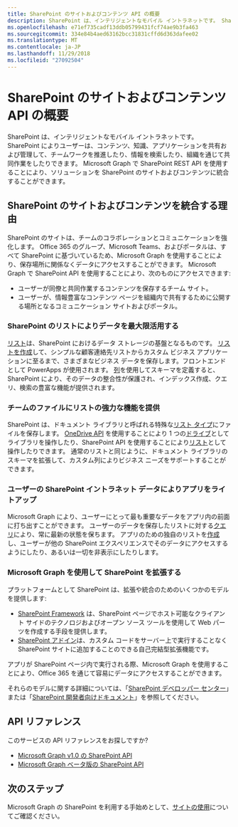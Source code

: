 ```yaml
---
title: SharePoint のサイトおよびコンテンツ API の概要
description: SharePoint は、インテリジェントなモバイル イントラネットです。 SharePoint によりユーザーは、コンテンツ、知識、アプリケーションを共有および管理して、チームワークを推進したり、情報を検索したり、組織を通じて共同作業をしたりできます。 Microsoft Graph で SharePoint REST API を使用することにより、ソリューションを SharePoint のサイトおよびコンテンツに統合することができます。
ms.openlocfilehash: e71ef735cadf13ddb05799431fcf74ae9b3fa463
ms.sourcegitcommit: 334e84b4aed63162bcc31831cffd6d363dafee02
ms.translationtype: MT
ms.contentlocale: ja-JP
ms.lasthandoff: 11/29/2018
ms.locfileid: "27092504"
---
```

# <a name="sharepoint-sites-and-content-api-overview"></a>SharePoint のサイトおよびコンテンツ API の概要

SharePoint は、インテリジェントなモバイル イントラネットです。 SharePoint によりユーザーは、コンテンツ、知識、アプリケーションを共有および管理して、チームワークを推進したり、情報を検索したり、組織を通じて共同作業をしたりできます。 Microsoft Graph で SharePoint REST API を使用することにより、ソリューションを SharePoint のサイトおよびコンテンツに統合することができます。

## <a name="why-integrate-with-sharepoint-sites-and-content"></a>SharePoint のサイトおよびコンテンツを統合する理由

SharePoint のサイトは、チームのコラボレーションとコミュニケーションを強化します。 Office 365 のグループ、Microsoft Teams、およびポータルは、すべて SharePoint に基づいているため、Microsoft Graph を使用することにより、保存場所に関係なくデータにアクセスすることができます。 Microsoft Graph で SharePoint API を使用することにより、次のものにアクセスできます:

- ユーザーが同僚と共同作業するコンテンツを保存するチーム サイト。
- ユーザーが、情報豊富なコンテンツ ページを組織内で共有するために公開する場所となるコミュニケーション サイトおよびポータル。

### <a name="unleash-your-data-with-sharepoint-lists"></a>SharePoint のリストによりデータを最大限活用する

[リスト][リスト]は、SharePoint におけるデータ ストレージの基盤となるものです。
[リストを作成][作成]して、シンプルな顧客連絡先リストからカスタム ビジネス アプリケーションに至るまで、さまざまなビジネス データを保存します。フロントエンドとして PowerApps が使用されます。
[列][]を使用してスキーマを定義すると、SharePoint により、そのデータの整合性が保護され、インデックス作成、クエリ、検索の豊富な機能が提供されます。

### <a name="bring-the-power-of-lists-to-your-teams-files"></a>チームのファイルにリストの強力な機能を提供

SharePoint は、ドキュメント ライブラリと呼ばれる特殊な[リスト タイプ][]にファイルを保存します。
[OneDrive API][] を使用することにより 1 つの[ドライブ][]としてライブラリを操作したり、SharePoint API を使用することにより[リスト][]として操作したりできます。
通常のリストと同じように、ドキュメント ライブラリのスキーマを拡張して、カスタム列によりビジネス ニーズをサポートすることができます。

### <a name="light-up-your-app-with-your-users-sharepoint-intranet-data"></a>ユーザーの SharePoint イントラネット データによりアプリをライトアップ

Microsoft Graph により、ユーザーにとって最も重要なデータをアプリ内の前面に打ち出すことができます。
ユーザーのデータを保存したリストに対する[クエリ][]により、常に最新の状態を保ちます。
アプリのための独自のリストを[作成][]し、ユーザーが他の SharePoint エクスペリエンスでそのデータにアクセスするようにしたり、あるいは一切を非表示にしたりします。

### <a name="use-microsoft-graph-to-extend-sharepoint"></a>Microsoft Graph を使用して SharePoint を拡張する

プラットフォームとして SharePoint は、拡張や統合のためのいくつかのモデルを提供します:

- [SharePoint Framework][] は、SharePoint ページでホスト可能なクライアント サイドのテクノロジおよびオープン ソース ツールを使用して Web パーツを作成する手段を提供します。
- [SharePoint アドイン][]は、カスタム コードをサーバー上で実行することなく SharePoint サイトに追加することのできる自己完結型拡張機能です。

アプリが SharePoint ページ内で実行される際、Microsoft Graph を使用することにより、Office 365 を通じて容易にデータにアクセスすることができます。

それらのモデルに関する詳細については、「[SharePoint デベロッパー センター][]」または「[SharePoint 開発者向けドキュメント][]」を参照してください。

## <a name="api-reference"></a>API リファレンス
このサービスの API リファレンスをお探しですか?

- [Microsoft Graph v1.0 の SharePoint API](/graph/api/resources/sharepoint?view=graph-rest-1.0)
- [Microsoft Graph ベータ版の SharePoint API](/graph/api/resources/sharepoint?view=graph-rest-beta)

## <a name="next-steps"></a>次のステップ

Microsoft Graph の SharePoint を利用する手始めとして、[サイトの使用][SharePoint]についてご確認ください。

[リスト]: /graph/api/resources/list?view=graph-rest-1.0
[列]: /graph/api/resources/columndefinition?view=graph-rest-1.0
[リスト タイプ]: /graph/api/resources/listinfo?view=graph-rest-1.0
[作成]: /graph/api/list-create?view=graph-rest-1.0
[クエリ]: /graph/api/listitem-get?view=graph-rest-1.0
[ドライブ]: /graph/api/resources/drive?view=graph-rest-1.0
[OneDrive API]: /graph/api/resources/onedrive?view=graph-rest-1.0
[SharePoint Framework]: https://docs.microsoft.com/sharepoint/dev/spfx/sharepoint-framework-overview
[SharePoint アドイン]: https://docs.microsoft.com/sharepoint/dev/sp-add-ins/sharepoint-add-ins
[SharePoint デベロッパー センター]: https://developer.microsoft.com/sharepoint
[SharePoint 開発者向けドキュメント]: https://aka.ms/spdev-docs
[SharePoint]: /graph/api/resources/sharepoint?view=graph-rest-1.0
